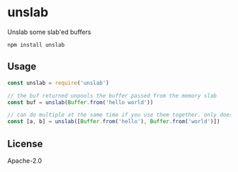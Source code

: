 # unslab

Unslab some slab'ed buffers

```
npm install unslab
```

## Usage

``` js
const unslab = require('unslab')

// the buf returned unpools the buffer passed from the memory slab
const buf = unslab(Buffer.from('hello world'))

// can do multiple at the same time if you use them together. only does a single alloc in this case
const [a, b] = unslab([Buffer.from('hello'), Buffer.from('world')])
```

## License

Apache-2.0

